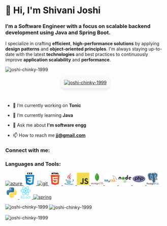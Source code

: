 <h1 align="left">👋 Hi, I'm Shivani Joshi</h1>

<h3 align="left">
  I’m a <strong>Software Engineer</strong> with a focus on <strong>scalable backend development</strong> using <strong>Java</strong> and <strong>Spring Boot</strong>.
</h3>

<p align="left">
  I specialize in crafting <strong>efficient</strong>, <strong>high-performance solutions</strong> by applying <strong>design patterns</strong> and <strong>object-oriented principles</strong>. I'm always staying up-to-date with the latest <strong>technologies</strong> and best practices to continuously improve <strong>application scalability</strong> and <strong>performance</strong>.
</p>


<p align="left"> <img src="https://komarev.com/ghpvc/?username=joshi-chinky-1999&label=Profile%20views&color=0e75b6&style=flat" alt="joshi-chinky-1999" /> </p>

<p align="center">
  <a href="https://github.com/ryo-ma/github-profile-trophy" target="_blank">
    <img src="https://github-profile-trophy.vercel.app/?username=joshi-chinky-1999" alt="joshi-chinky-1999" width="500" height="auto" style="border-radius: 10px; box-shadow: 0 4px 6px rgba(0, 0, 0, 0.1); padding: 10px; background-color: #f9f9f9;"/>
  </a>
</p>


<p align="left"> <a href="https://twitter.com/" target="blank"><img src="https://img.shields.io/twitter/follow/?logo=twitter&style=for-the-badge" alt="" /></a> </p>

- 🔭 I’m currently working on **Tonic**

- 🌱 I’m currently learning **Java**

- 💬 Ask me about **I'm software engg**

- 📫 How to reach me **jj@gmail.com**

<h3 align="left">Connect with me:</h3>
<p align="left">
</p>

<h3 align="left">Languages and Tools:</h3>
<p align="left"> <a href="https://azure.microsoft.com/en-in/" target="_blank" rel="noreferrer"> <img src="https://www.vectorlogo.zone/logos/microsoft_azure/microsoft_azure-icon.svg" alt="azure" width="40" height="40"/> </a> <a href="https://www.w3schools.com/css/" target="_blank" rel="noreferrer"> <img src="https://raw.githubusercontent.com/devicons/devicon/master/icons/css3/css3-original-wordmark.svg" alt="css3" width="40" height="40"/> </a> <a href="https://git-scm.com/" target="_blank" rel="noreferrer"> <img src="https://www.vectorlogo.zone/logos/git-scm/git-scm-icon.svg" alt="git" width="40" height="40"/> </a> <a href="https://www.w3.org/html/" target="_blank" rel="noreferrer"> <img src="https://raw.githubusercontent.com/devicons/devicon/master/icons/html5/html5-original-wordmark.svg" alt="html5" width="40" height="40"/> </a> <a href="https://www.java.com" target="_blank" rel="noreferrer"> <img src="https://raw.githubusercontent.com/devicons/devicon/master/icons/java/java-original.svg" alt="java" width="40" height="40"/> </a> <a href="https://developer.mozilla.org/en-US/docs/Web/JavaScript" target="_blank" rel="noreferrer"> <img src="https://raw.githubusercontent.com/devicons/devicon/master/icons/javascript/javascript-original.svg" alt="javascript" width="40" height="40"/> </a> <a href="https://www.mongodb.com/" target="_blank" rel="noreferrer"> <img src="https://raw.githubusercontent.com/devicons/devicon/master/icons/mongodb/mongodb-original-wordmark.svg" alt="mongodb" width="40" height="40"/> </a> <a href="https://www.mysql.com/" target="_blank" rel="noreferrer"> <img src="https://raw.githubusercontent.com/devicons/devicon/master/icons/mysql/mysql-original-wordmark.svg" alt="mysql" width="40" height="40"/> </a> <a href="https://nodejs.org" target="_blank" rel="noreferrer"> <img src="https://raw.githubusercontent.com/devicons/devicon/master/icons/nodejs/nodejs-original-wordmark.svg" alt="nodejs" width="40" height="40"/> </a> <a href="https://www.php.net" target="_blank" rel="noreferrer"> <img src="https://raw.githubusercontent.com/devicons/devicon/master/icons/php/php-original.svg" alt="php" width="40" height="40"/> </a> <a href="https://www.postgresql.org" target="_blank" rel="noreferrer"> <img src="https://raw.githubusercontent.com/devicons/devicon/master/icons/postgresql/postgresql-original-wordmark.svg" alt="postgresql" width="40" height="40"/> </a> <a href="https://www.python.org" target="_blank" rel="noreferrer"> <img src="https://raw.githubusercontent.com/devicons/devicon/master/icons/python/python-original.svg" alt="python" width="40" height="40"/> </a> <a href="https://reactjs.org/" target="_blank" rel="noreferrer"> <img src="https://raw.githubusercontent.com/devicons/devicon/master/icons/react/react-original-wordmark.svg" alt="react" width="40" height="40"/> </a> <a href="https://spring.io/" target="_blank" rel="noreferrer"> <img src="https://www.vectorlogo.zone/logos/springio/springio-icon.svg" alt="spring" width="40" height="40"/> </a> </p>

<p><img align="left" src="https://github-readme-stats.vercel.app/api/top-langs?username=joshi-chinky-1999&show_icons=true&locale=en&layout=compact" alt="joshi-chinky-1999" /></p>

<p>&nbsp;<img align="center" src="https://github-readme-stats.vercel.app/api?username=joshi-chinky-1999&show_icons=true&locale=en" alt="joshi-chinky-1999" /></p>

<p><img align="center" src="https://github-readme-streak-stats.herokuapp.com/?user=joshi-chinky-1999&" alt="joshi-chinky-1999" /></p>
